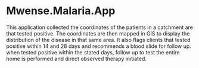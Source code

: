 # Mwense.Malaria.App
This application collected the coordinates of the patients in a catchment are that tested positive. 
The coordinates are then mapped in GIS to display the distribution of the disease in that same area. 
It also flags clients that tested positive within 14 and 28 days and recommends a blood slide for follow up. 
when tested positive within the stated days, follow up to test the entire home is performed and direct observed therapy initiated.
